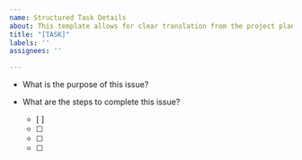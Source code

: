 ```yaml
---
name: Structured Task Details
about: This template allows for clear translation from the project plan
title: "[TASK]"
labels: ''
assignees: ''

---
```


- What is the purpose of this issue?


- What are the steps to complete this issue?
    - [ ]
    - [ ]
    - [ ]
    - [ ]
